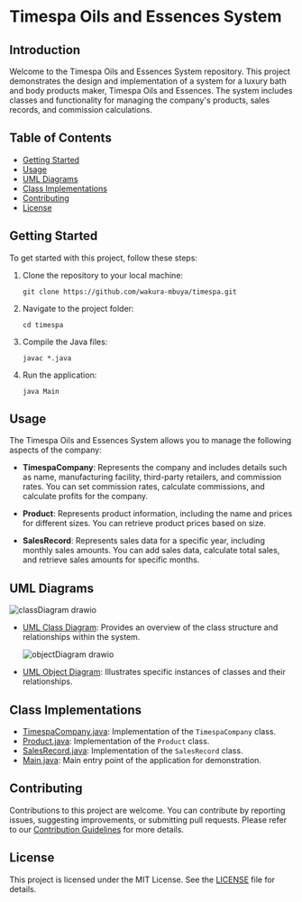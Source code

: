 # Timespa Oils and Essences System
## Introduction
Welcome to the Timespa Oils and Essences System repository. This project demonstrates the design and implementation of a system for a luxury bath and body products maker, Timespa Oils and Essences. The system includes classes and functionality for managing the company's products, sales records, and commission calculations.

## Table of Contents
- [Getting Started](#getting-started)
- [Usage](#usage)
- [UML Diagrams](#uml-diagrams)
- [Class Implementations](#class-implementations)
- [Contributing](#contributing)
- [License](#license)

## Getting Started
To get started with this project, follow these steps:
1. Clone the repository to your local machine:
   ```
   git clone https://github.com/wakura-mbuya/timespa.git
   ```

2. Navigate to the project folder:
   ```
   cd timespa
   ```

3. Compile the Java files:
   ```
   javac *.java
   ```

4. Run the application:
   ```
   java Main
   ```

## Usage
The Timespa Oils and Essences System allows you to manage the following aspects of the company:

- **TimespaCompany**: Represents the company and includes details such as name, manufacturing facility, third-party retailers, and commission rates. You can set commission rates, calculate commissions, and calculate profits for the company.

- **Product**: Represents product information, including the name and prices for different sizes. You can retrieve product prices based on size.

- **SalesRecord**: Represents sales data for a specific year, including monthly sales amounts. You can add sales data, calculate total sales, and retrieve sales amounts for specific months.

## UML Diagrams
![classDiagram drawio](https://github.com/wakura-mbuya/timespa/assets/79056802/6897a307-a003-4603-8c21-4bf5af31aac9)

- [UML Class Diagram](https://github.com/wakura-mbuya/timespa/blob/master/images/classDiagram.drawio.png): Provides an overview of the class structure and relationships within the system.

  ![objectDiagram drawio](https://github.com/wakura-mbuya/timespa/assets/79056802/d1851383-3ade-41f9-af26-51eb417aa9a1)

- [UML Object Diagram](https://github.com/wakura-mbuya/timespa/blob/master/images/objectDiagram.drawio.png): Illustrates specific instances of classes and their relationships.

## Class Implementations

- [TimespaCompany.java](src/TimespaCompany.java): Implementation of the `TimespaCompany` class.
- [Product.java](src/Product.java): Implementation of the `Product` class.
- [SalesRecord.java](src/SalesRecord.java): Implementation of the `SalesRecord` class.
- [Main.java](src/Main.java): Main entry point of the application for demonstration.

## Contributing

Contributions to this project are welcome. You can contribute by reporting issues, suggesting improvements, or submitting pull requests. Please refer to our [Contribution Guidelines](CONTRIBUTING.md) for more details.

## License

This project is licensed under the MIT License. See the [LICENSE](LICENSE) file for details.

